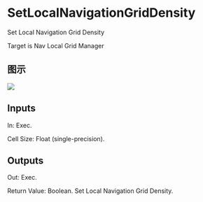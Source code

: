 # SetLocalNavigationGridDensity

Set Local Navigation Grid Density

Target is Nav Local Grid Manager

## 图示

![]($-20221218-17474561.png)

## Inputs

In: Exec.

Cell Size: Float (single-precision).  

## Outputs

Out: Exec.

Return Value: Boolean. Set Local Navigation Grid Density.

